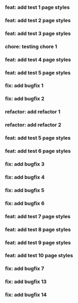 ### feat: add test 1 page styles
### feat: add test 2 page styles
### feat: add test 3 page styles
### chore: testing chore 1
### feat: add test 4 page styles
### feat: add test 5 page styles
### fix: add bugfix 1
### fix: add bugfix 2
### refactor: add refactor 1
### refactor: add refactor 2
### feat: add test 5 page styles
### feat: add test 6 page styles
### fix: add bugfix 3
### fix: add bugfix 4
### fix: add bugfix 5
### fix: add bugfix 6
### feat: add test 7 page styles
### feat: add test 8 page styles
### feat: add test 9 page styles
### feat: add test 10 page styles
### fix: add bugfix 7
### fix: add bugfix 13
### fix: add bugfix 14